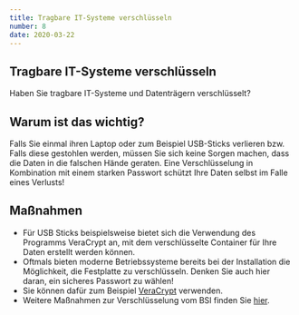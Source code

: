 ```yaml
---
title: Tragbare IT-Systeme verschlüsseln
number: 8
date: 2020-03-22
---
```


## Tragbare IT-Systeme verschlüsseln

Haben Sie tragbare IT-Systeme und Datenträgern verschlüsselt?

## Warum ist das wichtig? 
Falls Sie einmal ihren Laptop oder zum Beispiel USB-Sticks verlieren bzw. Falls diese gestohlen werden, müssen Sie sich keine Sorgen machen, dass die Daten in die falschen Hände geraten. Eine Verschlüsselung in Kombination mit einem starken Passwort schützt Ihre Daten selbst im Falle eines Verlusts!

## Maßnahmen
* Für USB Sticks beispielsweise bietet sich die Verwendung des Programms VeraCrypt an, mit dem verschlüsselte Container für Ihre Daten erstellt werden können. 
* Oftmals bieten moderne Betriebssysteme bereits bei der Installation die Möglichkeit, die Festplatte zu verschlüsseln. Denken Sie auch hier daran, ein sicheres Passwort zu wählen!
* Sie können dafür zum Beispiel
[VeraCrypt](https://www.heise.de/download/product/veracrypt-95747) verwenden.
* Weitere Maßnahmen zur Verschlüsselung vom BSI finden Sie <a href="https://www.bsi-fuer-buerger.de/BSIFB/DE/Empfehlungen/Verschluesselung/Verschluesselung_node.html" target="_blank">hier</a>.

